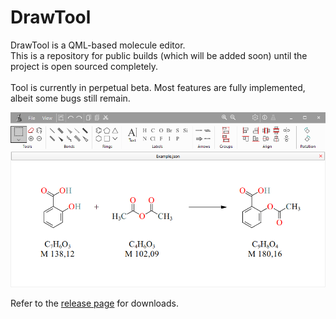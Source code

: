 # DrawTool
 
 DrawTool is a QML-based molecule editor.\
 This is a repository for public builds (which will be added soon) until the project is open sourced completely.\
 \
 Tool is currently in perpetual beta. Most features are fully implemented, albeit some bugs still remain.

 
![Screenshot](images/example.png)

Refer to the [release page](https://github.com/FrankMamuda/drawtool-public/releases) for downloads.

